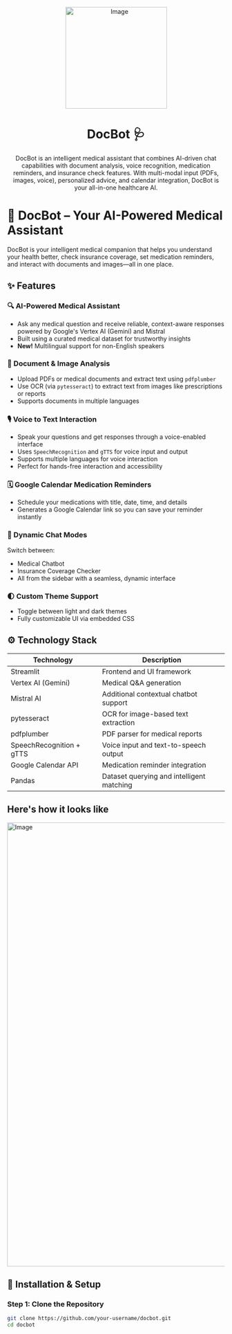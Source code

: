 <p align="center"> <img width="235" alt="Image" src="https://github.com/user-attachments/assets/269a92fb-e93a-49d5-9a56-7a019345cf96" /></p> <h1 align="center">DocBot 🩺</h1> <p align="center"> DocBot is an intelligent medical assistant that combines AI-driven chat capabilities with document analysis, voice recognition, medication reminders, and insurance check features. With multi-modal input (PDFs, images, voice), personalized advice, and calendar integration, DocBot is your all-in-one healthcare AI. </p>



# 🧠 DocBot – Your AI-Powered Medical Assistant

DocBot is your intelligent medical companion that helps you understand your health better, check insurance coverage, set medication reminders, and interact with documents and images—all in one place.

## ✨ Features

### 🔍 AI-Powered Medical Assistant
- Ask any medical question and receive reliable, context-aware responses powered by Google's Vertex AI (Gemini) and Mistral
- Built using a curated medical dataset for trustworthy insights
- **New!** Multilingual support for non-English speakers

### 📄 Document & Image Analysis
- Upload PDFs or medical documents and extract text using `pdfplumber`
- Use OCR (via `pytesseract`) to extract text from images like prescriptions or reports
- Supports documents in multiple languages

### 🎙️ Voice to Text Interaction
- Speak your questions and get responses through a voice-enabled interface
- Uses `SpeechRecognition` and `gTTS` for voice input and output
- Supports multiple languages for voice interaction
- Perfect for hands-free interaction and accessibility

### 🗓️ Google Calendar Medication Reminders
- Schedule your medications with title, date, time, and details
- Generates a Google Calendar link so you can save your reminder instantly

### 💬 Dynamic Chat Modes
Switch between:
- Medical Chatbot
- Insurance Coverage Checker
- All from the sidebar with a seamless, dynamic interface

### 🌓 Custom Theme Support
- Toggle between light and dark themes
- Fully customizable UI via embedded CSS

## ⚙️ Technology Stack

| Technology | Description |
|------------|-------------|
| Streamlit | Frontend and UI framework |
| Vertex AI (Gemini) | Medical Q&A generation |
| Mistral AI | Additional contextual chatbot support |
| pytesseract | OCR for image-based text extraction |
| pdfplumber | PDF parser for medical reports |
| SpeechRecognition + gTTS | Voice input and text-to-speech output |
| Google Calendar API | Medication reminder integration |
| Pandas | Dataset querying and intelligent matching |

## Here's how it looks like

<img width="1026" alt="Image" src="https://github.com/user-attachments/assets/f6e343a9-88e3-4415-b348-4b15eb9653bf" />

## 🧪 Installation & Setup

### Step 1: Clone the Repository
```bash
git clone https://github.com/your-username/docbot.git
cd docbot
